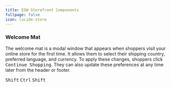 ```yaml
---
title: ESW Storefront Components
fullpage: false
icon: lucide:store
---
```




### Welcome Mat

The welcome mat is a modal window that appears when shoppers visit your online store for the first time. It allows them to select their shipping country, preferred language, and currency. To apply these changes, shoppers click <kbd class="px-3 py-2 text-sm font-semibold text-gray-900 bg-white border border-gray-200 rounded-lg shadow-outer">Continue Shopping</kbd>. They can also update these preferences at any time later from the header or footer.

<kbd class="px-3 py-2 text-sm font-semibold text-gray-900 bg-white border border-gray-200 rounded-lg shadow-outer">Shift</kbd>
<kbd class="px-3 py-2.5 text-sm font-semibold text-gray-900 bg-gray-100 border border-white rounded-lg">Ctrl</kbd>
<kbd class="px-3 py-2 text-sm font-semibold text-gray-900 bg-white dark:bg-neutral-800 border border-gray-200 dark:border-neutral-700 rounded-lg">Shift</kbd>


